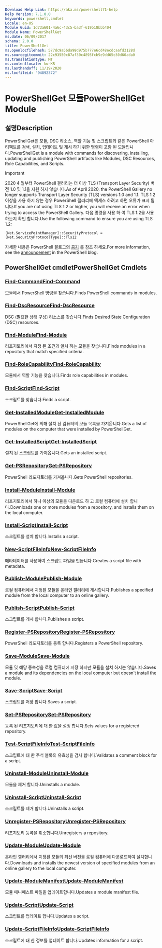 ```yaml
---
Download Help Link: https://aka.ms/powershell71-help
Help Version: 7.1.0.0
keywords: powershell,cmdlet
Locale: en-US
Module Guid: 1d73a601-4a6c-43c5-ba3f-619b18bbb404
Module Name: PowerShellGet
ms.date: 06/09/2017
schema: 2.0.0
title: PowerShellGet
ms.openlocfilehash: 577dc9a56da98d975b777e6cd48ecdcaafd3128d
ms.sourcegitcommit: 22c93550c87af30c4895fcb9e9dd65e30d60ada0
ms.translationtype: MT
ms.contentlocale: ko-KR
ms.lasthandoff: 11/19/2020
ms.locfileid: "94892372"
---
```

# <span data-ttu-id="5f874-103">PowerShellGet 모듈</span><span class="sxs-lookup"><span data-stu-id="5f874-103">PowerShellGet Module</span></span>

## <span data-ttu-id="5f874-104">설명</span><span class="sxs-lookup"><span data-stu-id="5f874-104">Description</span></span>

<span data-ttu-id="5f874-105">PowerShellGet은 모듈, DSC 리소스, 역할 기능 및 스크립트와 같은 PowerShell 아티팩트를 검색, 설치, 업데이트 및 게시 하기 위한 명령이 포함 된 모듈입니다.</span><span class="sxs-lookup"><span data-stu-id="5f874-105">PowerShellGet is a module with commands for discovering, installing, updating and publishing PowerShell artifacts like Modules, DSC Resources, Role Capabilities, and Scripts.</span></span>

> [!IMPORTANT]
> <span data-ttu-id="5f874-106">2020 4 월부터 PowerShell 갤러리는 더 이상 TLS (Transport Layer Security) 버전 1.0 및 1.1을 지원 하지 않습니다.</span><span class="sxs-lookup"><span data-stu-id="5f874-106">As of April 2020, the PowerShell Gallery no longer supports Transport Layer Security (TLS) versions 1.0 and 1.1.</span></span> <span data-ttu-id="5f874-107">TLS 1.2 이상을 사용 하지 않는 경우 PowerShell 갤러리에 액세스 하려고 하면 오류가 표시 됩니다.</span><span class="sxs-lookup"><span data-stu-id="5f874-107">If you are not using TLS 1.2 or higher, you will receive an error when trying to access the PowerShell Gallery.</span></span> <span data-ttu-id="5f874-108">다음 명령을 사용 하 여 TLS 1.2을 사용 하는지 확인 합니다.</span><span class="sxs-lookup"><span data-stu-id="5f874-108">Use the following command to ensure you are using TLS 1.2:</span></span>
>
> `[Net.ServicePointManager]::SecurityProtocol = [Net.SecurityProtocolType]::Tls12`
>
> <span data-ttu-id="5f874-109">자세한 내용은 PowerShell 블로그의 [공지](https://devblogs.microsoft.com/powershell/powershell-gallery-tls-support/) 를 참조 하세요.</span><span class="sxs-lookup"><span data-stu-id="5f874-109">For more information, see the [announcement](https://devblogs.microsoft.com/powershell/powershell-gallery-tls-support/) in the PowerShell blog.</span></span>

## <span data-ttu-id="5f874-110">PowerShellGet cmdlet</span><span class="sxs-lookup"><span data-stu-id="5f874-110">PowerShellGet Cmdlets</span></span>

### [<span data-ttu-id="5f874-111">Find-Command</span><span class="sxs-lookup"><span data-stu-id="5f874-111">Find-Command</span></span>](Find-Command.md)
<span data-ttu-id="5f874-112">모듈에서 PowerShell 명령을 찾습니다.</span><span class="sxs-lookup"><span data-stu-id="5f874-112">Finds PowerShell commands in modules.</span></span>

### [<span data-ttu-id="5f874-113">Find-DscResource</span><span class="sxs-lookup"><span data-stu-id="5f874-113">Find-DscResource</span></span>](Find-DscResource.md)
<span data-ttu-id="5f874-114">DSC (필요한 상태 구성) 리소스를 찾습니다.</span><span class="sxs-lookup"><span data-stu-id="5f874-114">Finds Desired State Configuration (DSC) resources.</span></span>

### [<span data-ttu-id="5f874-115">Find-Module</span><span class="sxs-lookup"><span data-stu-id="5f874-115">Find-Module</span></span>](Find-Module.md)
<span data-ttu-id="5f874-116">리포지토리에서 지정 된 조건과 일치 하는 모듈을 찾습니다.</span><span class="sxs-lookup"><span data-stu-id="5f874-116">Finds modules in a repository that match specified criteria.</span></span>

### [<span data-ttu-id="5f874-117">Find-RoleCapability</span><span class="sxs-lookup"><span data-stu-id="5f874-117">Find-RoleCapability</span></span>](Find-RoleCapability.md)
<span data-ttu-id="5f874-118">모듈에서 역할 기능을 찾습니다.</span><span class="sxs-lookup"><span data-stu-id="5f874-118">Finds role capabilities in modules.</span></span>

### [<span data-ttu-id="5f874-119">Find-Script</span><span class="sxs-lookup"><span data-stu-id="5f874-119">Find-Script</span></span>](Find-Script.md)
<span data-ttu-id="5f874-120">스크립트를 찾습니다.</span><span class="sxs-lookup"><span data-stu-id="5f874-120">Finds a script.</span></span>

### [<span data-ttu-id="5f874-121">Get-InstalledModule</span><span class="sxs-lookup"><span data-stu-id="5f874-121">Get-InstalledModule</span></span>](Get-InstalledModule.md)
<span data-ttu-id="5f874-122">PowerShellGet에 의해 설치 된 컴퓨터의 모듈 목록을 가져옵니다.</span><span class="sxs-lookup"><span data-stu-id="5f874-122">Gets a list of modules on the computer that were installed by PowerShellGet.</span></span>

### [<span data-ttu-id="5f874-123">Get-InstalledScript</span><span class="sxs-lookup"><span data-stu-id="5f874-123">Get-InstalledScript</span></span>](Get-InstalledScript.md)
<span data-ttu-id="5f874-124">설치 된 스크립트를 가져옵니다.</span><span class="sxs-lookup"><span data-stu-id="5f874-124">Gets an installed script.</span></span>

### [<span data-ttu-id="5f874-125">Get-PSRepository</span><span class="sxs-lookup"><span data-stu-id="5f874-125">Get-PSRepository</span></span>](Get-PSRepository.md)
<span data-ttu-id="5f874-126">PowerShell 리포지토리를 가져옵니다.</span><span class="sxs-lookup"><span data-stu-id="5f874-126">Gets PowerShell repositories.</span></span>

### [<span data-ttu-id="5f874-127">Install-Module</span><span class="sxs-lookup"><span data-stu-id="5f874-127">Install-Module</span></span>](Install-Module.md)
<span data-ttu-id="5f874-128">리포지토리에서 하나 이상의 모듈을 다운로드 하 고 로컬 컴퓨터에 설치 합니다.</span><span class="sxs-lookup"><span data-stu-id="5f874-128">Downloads one or more modules from a repository, and installs them on the local computer.</span></span>

### [<span data-ttu-id="5f874-129">Install-Script</span><span class="sxs-lookup"><span data-stu-id="5f874-129">Install-Script</span></span>](Install-Script.md)
<span data-ttu-id="5f874-130">스크립트를 설치 합니다.</span><span class="sxs-lookup"><span data-stu-id="5f874-130">Installs a script.</span></span>

### [<span data-ttu-id="5f874-131">New-ScriptFileInfo</span><span class="sxs-lookup"><span data-stu-id="5f874-131">New-ScriptFileInfo</span></span>](New-ScriptFileInfo.md)
<span data-ttu-id="5f874-132">메타데이터를 사용하여 스크립트 파일을 만듭니다.</span><span class="sxs-lookup"><span data-stu-id="5f874-132">Creates a script file with metadata.</span></span>

### [<span data-ttu-id="5f874-133">Publish-Module</span><span class="sxs-lookup"><span data-stu-id="5f874-133">Publish-Module</span></span>](Publish-Module.md)
<span data-ttu-id="5f874-134">로컬 컴퓨터에서 지정된 모듈을 온라인 갤러리에 게시합니다.</span><span class="sxs-lookup"><span data-stu-id="5f874-134">Publishes a specified module from the local computer to an online gallery.</span></span>

### [<span data-ttu-id="5f874-135">Publish-Script</span><span class="sxs-lookup"><span data-stu-id="5f874-135">Publish-Script</span></span>](Publish-Script.md)
<span data-ttu-id="5f874-136">스크립트를 게시 합니다.</span><span class="sxs-lookup"><span data-stu-id="5f874-136">Publishes a script.</span></span>

### [<span data-ttu-id="5f874-137">Register-PSRepository</span><span class="sxs-lookup"><span data-stu-id="5f874-137">Register-PSRepository</span></span>](Register-PSRepository.md)
<span data-ttu-id="5f874-138">PowerShell 리포지토리를 등록 합니다.</span><span class="sxs-lookup"><span data-stu-id="5f874-138">Registers a PowerShell repository.</span></span>

### [<span data-ttu-id="5f874-139">Save-Module</span><span class="sxs-lookup"><span data-stu-id="5f874-139">Save-Module</span></span>](Save-Module.md)
<span data-ttu-id="5f874-140">모듈 및 해당 종속성을 로컬 컴퓨터에 저장 하지만 모듈을 설치 하지는 않습니다.</span><span class="sxs-lookup"><span data-stu-id="5f874-140">Saves a module and its dependencies on the local computer but doesn't install the module.</span></span>

### [<span data-ttu-id="5f874-141">Save-Script</span><span class="sxs-lookup"><span data-stu-id="5f874-141">Save-Script</span></span>](Save-Script.md)
<span data-ttu-id="5f874-142">스크립트를 저장 합니다.</span><span class="sxs-lookup"><span data-stu-id="5f874-142">Saves a script.</span></span>

### [<span data-ttu-id="5f874-143">Set-PSRepository</span><span class="sxs-lookup"><span data-stu-id="5f874-143">Set-PSRepository</span></span>](Set-PSRepository.md)
<span data-ttu-id="5f874-144">등록 된 리포지토리에 대 한 값을 설정 합니다.</span><span class="sxs-lookup"><span data-stu-id="5f874-144">Sets values for a registered repository.</span></span>

### [<span data-ttu-id="5f874-145">Test-ScriptFileInfo</span><span class="sxs-lookup"><span data-stu-id="5f874-145">Test-ScriptFileInfo</span></span>](Test-ScriptFileInfo.md)
<span data-ttu-id="5f874-146">스크립트에 대 한 주석 블록의 유효성을 검사 합니다.</span><span class="sxs-lookup"><span data-stu-id="5f874-146">Validates a comment block for a script.</span></span>

### [<span data-ttu-id="5f874-147">Uninstall-Module</span><span class="sxs-lookup"><span data-stu-id="5f874-147">Uninstall-Module</span></span>](Uninstall-Module.md)
<span data-ttu-id="5f874-148">모듈을 제거 합니다.</span><span class="sxs-lookup"><span data-stu-id="5f874-148">Uninstalls a module.</span></span>

### [<span data-ttu-id="5f874-149">Uninstall-Script</span><span class="sxs-lookup"><span data-stu-id="5f874-149">Uninstall-Script</span></span>](Uninstall-Script.md)
<span data-ttu-id="5f874-150">스크립트를 제거 합니다.</span><span class="sxs-lookup"><span data-stu-id="5f874-150">Uninstalls a script.</span></span>

### [<span data-ttu-id="5f874-151">Unregister-PSRepository</span><span class="sxs-lookup"><span data-stu-id="5f874-151">Unregister-PSRepository</span></span>](Unregister-PSRepository.md)
<span data-ttu-id="5f874-152">리포지토리 등록을 취소합니다.</span><span class="sxs-lookup"><span data-stu-id="5f874-152">Unregisters a repository.</span></span>

### [<span data-ttu-id="5f874-153">Update-Module</span><span class="sxs-lookup"><span data-stu-id="5f874-153">Update-Module</span></span>](Update-Module.md)
<span data-ttu-id="5f874-154">온라인 갤러리에서 지정된 모듈의 최신 버전을 로컬 컴퓨터에 다운로드하여 설치합니다.</span><span class="sxs-lookup"><span data-stu-id="5f874-154">Downloads and installs the newest version of specified modules from an online gallery to the local computer.</span></span>

### [<span data-ttu-id="5f874-155">Update-ModuleManifest</span><span class="sxs-lookup"><span data-stu-id="5f874-155">Update-ModuleManifest</span></span>](Update-ModuleManifest.md)
<span data-ttu-id="5f874-156">모듈 매니페스트 파일을 업데이트합니다.</span><span class="sxs-lookup"><span data-stu-id="5f874-156">Updates a module manifest file.</span></span>

### [<span data-ttu-id="5f874-157">Update-Script</span><span class="sxs-lookup"><span data-stu-id="5f874-157">Update-Script</span></span>](Update-Script.md)
<span data-ttu-id="5f874-158">스크립트를 업데이트 합니다.</span><span class="sxs-lookup"><span data-stu-id="5f874-158">Updates a script.</span></span>

### [<span data-ttu-id="5f874-159">Update-ScriptFileInfo</span><span class="sxs-lookup"><span data-stu-id="5f874-159">Update-ScriptFileInfo</span></span>](Update-ScriptFileInfo.md)
<span data-ttu-id="5f874-160">스크립트에 대 한 정보를 업데이트 합니다.</span><span class="sxs-lookup"><span data-stu-id="5f874-160">Updates information for a script.</span></span>
